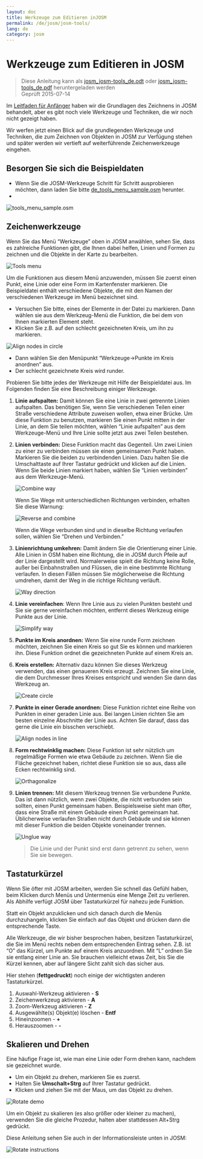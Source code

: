 ```yaml
---
layout: doc
title: Werkzeuge zum Editieren inJOSM
permalink: /de/josm/josm-tools/
lang: de
category: josm
---
```


Werkzeuge zum Editieren in JOSM
==================

> Diese Anleitung kann als  [josm_josm-tools_de.odt](/files/josm_josm-tools_de.odt) oder [josm_josm-tools_de.pdf](/files/josm_josm-tools_de.pdf) heruntergeladen werden  
Geprüft 2015-07-14  

Im [Leitfaden für Anfänger](/de/josm/start-josm) haben wir die Grundlagen des Zeichnens in 
JOSM behandelt, aber es gibt noch viele Werkzeuge und Techniken, die wir noch nicht gezeigt haben.

Wir werfen jetzt einen Blick auf die grundlegenden Werkzeuge und Techniken, 
die zum Zeichnen von Objekten in JOSM zur Verfügung stehen und später werden wir 
vertieft auf weiterführende Zeichenwerkzeuge eingehen.

Besorgen Sie sich die Beispieldaten
-------------------

- Wenn Sie die JOSM-Werkzeuge Schritt für Schritt ausprobieren möchten, dann laden Sie 
    bitte [de_tools_menu_sample.osm](/files/de_tools_menu_sample.osm) herunter.
- 

![tools_menu_sample.osm][]

Zeichenwerkzeuge
-------------

Wenn Sie das Menü “Werkzeuge” oben in JOSM anwählen, sehen Sie, dass es 
zahlreiche Funktionen gibt, die Ihnen dabei helfen, Linien und Formen zu zeichnen 
und die Objekte in der Karte zu bearbeiten.

 
 
 

![Tools menu][]

Um die Funktionen aus diesem Menü anzuwenden, müssen Sie zuerst 
einen Punkt, eine Linie oder eine Form im Kartenfenster markieren. Die Beispieldatei enthält verschiedene 
Objekte, die mit den Namen der verschiedenen Werkzeuge im Menü bezeichnet sind.

- Versuchen Sie bitte, eines der Elemente in der Datei zu markieren. Dann wählen sie aus dem Werkzeug-Menü 
    die Funktion, die bei dem von Ihnen 
    markierten Element steht.
- Klicken Sie z.B. auf den schlecht gezeichneten Kreis, um ihn zu markieren.

![Align nodes in circle][]

- Dann wählen Sie den Menüpunkt “Werkzeuge->Punkte im Kreis anordnen” aus.
- Der schlecht gezeichnete Kreis wird runder.

Probieren Sie bitte jedes der Werkzeuge mit Hilfe der Beispieldatei aus. Im Folgenden 
finden Sie eine Beschreibung einiger Werkzeuge.

1. **Linie aufspalten:** Damit können Sie eine Linie in zwei getrennte Linien aufspalten. 
    Das benötigen Sie, wenn Sie verschiedenen Teilen einer Straße verschiedene 
    Attribute zuweisen wollen, etwa einer Brücke. Um diese Funktion zu benutzen, 
    markieren Sie einen Punkt mitten in der Linie, an dem Sie teilen möchten, wählen “Linie aufspalten” 
    aus dem Werkzeuge-Menü und Ihre Linie sollte jetzt aus zwei Teilen bestehen.

2. **Linien verbinden:** Diese Funktion macht das Gegenteil. Um zwei Linien zu einer 
    zu verbinden müssen sie einen gemeinsamen Punkt haben. Markieren Sie 
    die beiden zu verbindenden Linien. Dazu halten 
    Sie die Umschalttaste auf Ihrer Tastatur gedrückt 
    und klicken auf die Linien. Wenn Sie beide Linien markiert haben, 
    wählen Sie “Linien verbinden” aus dem Werkzeuge-Menü.

    ![Combine way][]

    Wenn Sie Wege mit unterschiedlichen Richtungen verbinden, erhalten Sie 
    diese Warnung:

    ![Reverse and combine][]

    Wenn die Wege verbunden sind und in dieselbe Richtung verlaufen sollen, wählen 
    Sie “Drehen und Verbinden.”

3. **Linienrichtung umkehren:** Damit ändern Sie die Orientierung einer Linie. Alle Linien in 
    OSM haben eine Richtung, die in JOSM durch Pfeile auf der Linie dargestellt wird. 
    Normalerweise spielt die Richtung keine Rolle, außer bei Einbahnstraßen und 
    Flüssen, die in eine bestimmte Richtung verlaufen. In diesen Fällen müssen Sie möglicherweise 
    die Richtung umdrehen, damit der Weg in die richtige Richtung verläuft.

    ![Way direction][]

4. **Linie vereinfachen**: Wenn Ihre Linie aus zu vielen Punkten besteht und Sie sie gerne 
    vereinfachen möchten, entfernt dieses Werkzeug einige Punkte aus der Linie.

    ![Simplify way][]

5. **Punkte im Kreis anordnen:** Wenn Sie eine runde Form zeichnen 
    möchten, zeichnen Sie einen Kreis so gut Sie es können und markieren ihn. 
    Diese Funktion ordnet die gezeichneten Punkte auf einem Kreis an.

6. **Kreis erstellen:** Alternativ dazu können Sie dieses Werkzeug 
    verwenden, das einen genaueren Kreis erzeugt. Zeichnen Sie eine Linie, die dem 
    Durchmesser Ihres Kreises entspricht und wenden Sie dann das Werkzeug an.

    ![Create circle][]

7. **Punkte in einer Gerade anordnen:** Diese Funktion richtet eine Reihe von Punkten 
    in einer geraden Linie aus. Bei langen Linien richten Sie am besten 
    einzelne Abschnitte der Linie aus. Achten Sie darauf, dass das gerne 
    die Linie ein bisschen verschiebt.

    ![Align nodes in line][]

8. **Form rechtwinklig machen:** Diese Funktion ist sehr nützlich um 
    regelmäßige Formen wie etwa Gebäude zu zeichnen. Wenn Sie die Fläche gezeichnet haben, 
    richtet diese Funktion sie so aus, dass alle Ecken rechtwinklig sind.

    ![Orthagonalize][]

9. **Linien trennen:** Mit diesem Werkzeug trennen Sie verbundene Punkte. 
    Das ist dann nützlich, wenn zwei Objekte, die nicht verbunden sein sollten, 
    einen Punkt gemeinsam haben. Beispielsweise sieht man öfter, dass eine Straße mit einem 
    Gebäude einen Punkt gemeinsam hat. Üblicherweise verlaufen Straßen nicht durch Gebäude 
    und sie können mit dieser Funktion die beiden Objekte voneinander 
    trennen.

    ![Unglue way][]

    > Die Linie und der Punkt sind erst dann getrennt zu sehen, wenn Sie sie bewegen.

Tastaturkürzel
------------------

Wenn Sie öfter mit JOSM arbeiten, werden Sie schnell das Gefühl haben, 
beim Klicken durch Menüs und Untermenüs eine Menge Zeit zu verlieren. Als Abhilfe verfügt JOSM über Tastaturkürzel 
für nahezu jede Funktion.

Statt ein Objekt anzuklicken und sich danach durch die Menüs 
durchzuhangeln, klicken Sie einfach auf das Objekt und drücken dann die entsprechende Taste.

Alle Werkzeuge, die wir bisher besprochen haben, besitzen Tastaturkürzel, die 
Sie im Menü rechts neben dem entsprechenden Eintrag sehen. Z.B. ist “O” 
das Kürzel, um Punkte auf einem Kreis anzuordnen. Mit “L” ordnen Sie sie entlang einer Linie an. 
Sie brauchen vielleicht etwas Zeit, bis Sie die Kürzel kennen, aber auf längere 
Sicht zahlt sich das sicher aus.

Hier stehen (**fettgedruckt**) noch einige der wichtigsten anderen Tastaturkürzel.

1. Auswahl-Werkzeug aktivieren - **S**
2. Zeichenwerkzeug aktivieren - **A**
3. Zoom-Werkzeug aktivieren - **Z**
4. Ausgewählte(s) Objekt(e) löschen - **Entf**
5. Hineinzoomen - **+**
6. Herauszoomen - **-**


Skalieren und Drehen
----------------

Eine häufige Frage ist, wie man eine Linie oder Form drehen kann, nachdem 
sie gezeichnet wurde.

- Um ein Objekt zu drehen, markieren Sie es zuerst.
- Halten Sie **Umschalt+Strg** auf Ihrer Tastatur gedrückt.
- Klicken und ziehen Sie mit der Maus, um das Objekt zu drehen.

![Rotate demo][]

Um ein Objekt zu skalieren (es also größer oder kleiner zu machen), verwenden Sie die gleiche 
Prozedur, halten aber stattdessen Alt+Strg gedrückt.

Diese Anleitung sehen Sie auch in der Informationsleiste unten in JOSM:

![Rotate instructions][]




[tools_menu_sample.osm]: /images/josm/tools-menu-sample-file.de.png
[Tools menu]: /images/josm/tools-menu.de.png
[Align nodes in circle]: /images/josm/align-nodes-in-circle.de.png
[Combine way]: /images/josm/combine-way.png
[Reverse and combine]: /images/josm/reverse-and-combine.de.png
[Way direction]: /images/josm/way-direction.png
[Simplify way]: /images/josm/simplify-way.de.png
[Create circle]: /images/josm/create-circle.de.png
[Align nodes in line]: /images/josm/align-nodes-in-line.png
[Orthagonalize]: /images/josm/orthagonalize.png
[Unglue way]: /images/josm/unglue-way.png
[Keyboard S]: /images/josm/keyboard-s.png
[Keyboard A]: /images/josm/keyboard-a.png
[Keyboard Z]: /images/josm/keyboard-z.png
[Keyboard Del]: /images/josm/keyboard-del.png
[Keyboard plus]: /images/josm/keyboard-plus.png
[Keyboard minus]: /images/josm/keyboard-minus.png
[Rotate demo]: /images/josm/rotate-demo.de.png
[Rotate instructions]: /images/josm/rotate-instructions.de.png